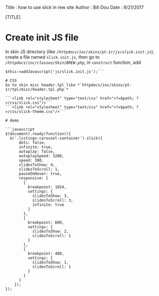 Title         : how to use slick in rew site
Author        : Bill Dou
Date          : 9/21/2017

[TITLE]

# Create init JS file 

In skin JS directory (like *`/httpdocs/inc/skins/pt-1r/js/slick.init.js`*), create a file named `slick.init.js`, 
then go to *`/httpdocs/inc/classes/Skin/BREW.php`*, in `construct` function, add 
```$this->addJavascript('js/slick.min.js');
$this->addJavascript('js/slick.init.js');```

# CSS
Go to skin misc header.tpl like *`httpdocs/inc/skins/pt-1r/tpl/misc/header.tpl.php`*

```<link rel="stylesheet" type="text/css" href="<?=$path; ?>/css/slick.css"/>```
```<link rel="stylesheet" type="text/css" href="<?=$path; ?>/css/slick-theme.css"/>```

# demo

```javascript
$(document).ready(function(){
  $('.listings-carousel-container').slick({
	  dots: false,
	  infinite: true,
	  autoplay: false,
	  autoplaySpeed: 3200,
	  speed: 300,
	  slidesToShow: 4,
	  slidesToScroll: 1,
	  pauseOnHover: true,
	  responsive: [
	    {
	      breakpoint: 1024,
	      settings: {
	        slidesToShow: 3,
	        slidesToScroll: 3,
	        infinite: true
	      }
	    },
	    {
	      breakpoint: 600,
	      settings: {
	        slidesToShow: 2,
	        slidesToScroll: 1
	      }
	    },
	    {
	      breakpoint: 480,
	      settings: {
	        slidesToShow: 1,
	        slidesToScroll: 1
	      }
	    }
	  ]
	});
});
```